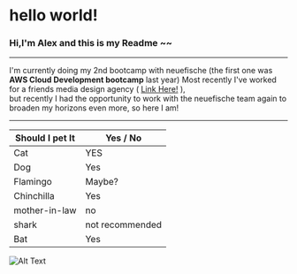 # hello world!

### Hi,I'm Alex and this is my Readme ~~
----


I'm currently doing my 2nd bootcamp with neuefische (the first one was **AWS Cloud Development bootcamp** last year)
Most recently I've worked for a friends media design agency ( [Link Here!](https://faehe-project.com) ), <br>
but recently I had the opportunity to work with the neuefische team again to broaden my horizons even more, so here I am!

---

| Should I pet It | Yes / No |
| ----------- | ----------- |
| Cat | YES |
| Dog | Yes |
| Flamingo | Maybe? |
| Chinchilla | Yes |
| mother-in-law | no |
| shark | not recommended |
| Bat | Yes |


![Alt Text](https://media.giphy.com/media/3mMdHevrR3tVC/giphy.gif)
